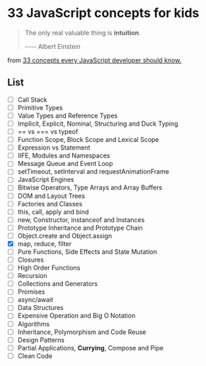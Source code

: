 # 33 JavaScript concepts for kids

> The only real valuable thing is **intuition**. 
> 
> ---- Albert Einstein 

from [33 concepts every JavaScript developer should know.](https://github.com/leonardomso/33-js-concepts)

## List 

* [ ] Call Stack
* [ ] Primitive Types
* [ ] Value Types and Reference Types
* [ ] Implicit, Explicit, Nominal, Structuring and Duck Typing
* [ ] == vs === vs typeof
* [ ] Function Scope, Block Scope and Lexical Scope
* [ ] Expression vs Statement
* [ ] IIFE, Modules and Namespaces
* [ ] Message Queue and Event Loop
* [ ] setTimeout, setInterval and requestAnimationFrame
* [ ] JavaScript Engines
* [ ] Bitwise Operators, Type Arrays and Array Buffers
* [ ] DOM and Layout Trees
* [ ] Factories and Classes
* [ ] this, call, apply and bind
* [ ] new, Constructor, instanceof and Instances
* [ ] Prototype Inheritance and Prototype Chain
* [ ] Object.create and Object.assign
* [x] map, reduce, filter
* [ ] Pure Functions, Side Effects and State Mutation
* [ ] Closures
* [ ] High Order Functions
* [ ] Recursion
* [ ] Collections and Generators
* [ ] Promises
* [ ] async/await
* [ ] Data Structures
* [ ] Expensive Operation and Big O Notation
* [ ] Algorithms
* [ ] Inheritance, Polymorphism and Code Reuse
* [ ] Design Patterns
* [ ] Partial Applications, **Currying**, Compose and Pipe
* [ ] Clean Code